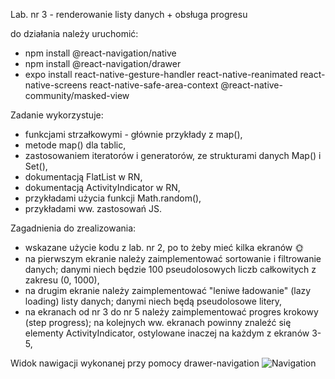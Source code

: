 Lab. nr 3 - renderowanie listy danych + obsługa progresu

do działania należy uruchomić:
- npm install @react-navigation/native
- npm install @react-navigation/drawer
- expo install react-native-gesture-handler react-native-reanimated react-native-screens react-native-safe-area-context @react-native-community/masked-view

Zadanie wykorzystuje:
- funkcjami strzałkowymi - głównie przykłady z map(),
- metode map() dla tablic,
- zastosowaniem iteratorów i generatorów, ze strukturami danych Map() i Set(),
- dokumentacją FlatList w RN,
- dokumentacją ActivityIndicator w RN,
- przykładami użycia funkcji Math.random(),
- przykładami ww. zastosowań JS.

Zagadnienia do zrealizowania:
- wskazane użycie kodu z lab. nr 2, po to żeby mieć kilka ekranów 🌞
- na pierwszym ekranie należy zaimplementować sortowanie i filtrowanie danych; danymi niech będzie 100 pseudolosowych liczb całkowitych z zakresu (0, 1000),
- na drugim ekranie należy zaimplementować "leniwe ładowanie" (lazy loading) listy danych; danymi niech będą pseudolosowe litery,
- na ekranach od nr 3 do nr 5 należy zaimplementować progres krokowy (step progress); na kolejnych ww. ekranach powinny znaleźć się elementy ActivityIndicator, ostylowane inaczej na każdym z ekranów 3-5,


Widok nawigacji wykonanej przy pomocy drawer-navigation
![Navigation](Screenshots/Navigation.png "Navigation")
